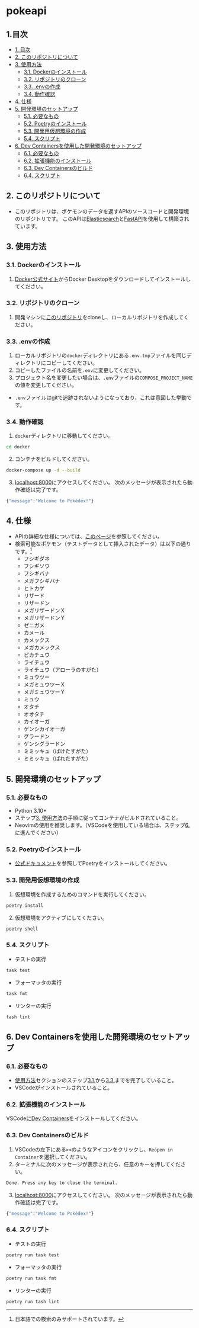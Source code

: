 # pokeapi

## 1.目次 
- [1. 目次](#1-目次)
- [2. このリポジトリについて](#2-このリポジトリについて)
- [3. 使用方法](#3-使用方法)
  - [3.1. Dockerのインストール](#31-Dockerのインストール)
  - [3.2. リポジトリのクローン](#32-リポジトリのクローン)
  - [3.3. .envの作成](#33-.envの作成)
  - [3.4. 動作確認](#34-動作確認)
- [4. 仕様](#4-仕様)
- [5. 開発環境のセットアップ](#5-開発環境のセットアップ)
  - [5.1. 必要なもの](#51-必要なもの)
  - [5.2. Poetryのインストール](#52-Poetryのインストール)
  - [5.3. 開発用仮想環境の作成](#53-開発用仮想環境の作成)
  - [5.4. スクリプト](#54-スクリプト)
- [6. Dev Containersを使用した開発環境のセットアップ](#6-Dev-Containersを使用した開発環境のセットアップ)
  - [6.1. 必要なもの](#61-必要なもの)
  - [6.2. 拡張機能のインストール](#62-拡張機能のインストール)
  - [6.3. Dev Containersのビルド](#63-Dev-Containersのビルド)
  - [6.4. スクリプト](#64-スクリプト)


## 2. このリポジトリについて
- このリポジトリは、ポケモンのデータを返すAPIのソースコードと開発環境のリポジトリです。
このAPIは[Elasticsearch](https://www.elastic.co/elasticsearch/)と[FastAPI](https://fastapi.tiangolo.com/)を使用して構築されています。

## 3. 使用方法

### 3.1. Dockerのインストール
1. [Docker公式サイト](https://www.docker.com/products/docker-desktop/)からDocker Desktopをダウンロードしてインストールしてください。
### 3.2. リポジトリのクローン
1. 開発マシンに[このリポジトリ](https://github.com/kohdice/pokeapi)をcloneし、ローカルリポジトリを作成してください。
### 3.3. .envの作成
1. ローカルリポジトリの`docker`ディレクトリにある`.env.tmp`ファイルを同じディレクトリにコピーしてください。
2. コピーしたファイルの名前を`.env`に変更してください。
3. プロジェクト名を変更したい場合は、`.env`ファイルの`COMPOSE_PROJECT_NAME`の値を変更してください。
- `.env`ファイルはgitで追跡されないようになっており、これは意図した挙動です。
### 3.4. 動作確認
1. `docker`ディレクトリに移動してください。
```bash
cd docker
```
2. コンテナをビルドしてください。
```bash
docker-compose up -d --build
```
3. [localhost:8000](http://localhost:8000/)にアクセスしてください。
次のメッセージが表示されたら動作確認は完了です。
```bash
{"message":"Welcome to Pokédex!"}
```

## 4. 仕様
- APIの詳細な仕様については、[このページ](https://kohdice.github.io/pokeapi/)を参照してください。
- 検索可能なポケモン（テストデータとして挿入されたデータ）は以下の通りです。[^1]
  - フシギダネ
  - フシギソウ
  - フシギバナ
  - メガフシギバナ
  - ヒトカゲ
  - リザード
  - リザードン
  - メガリザードンＸ
  - メガリザードンＹ
  - ゼニガメ
  - カメール
  - カメックス
  - メガカメックス
  - ピカチュウ
  - ライチュウ
  - ライチュウ（アローラのすがた）
  - ミュウツー
  - メガミュウツーＸ
  - メガミュウツーＹ
  - ミュウ
  - オタチ
  - オオタチ
  - カイオーガ
  - ゲンシカイオーガ
  - グラードン
  - ゲンシグラードン
  - ミミッキュ（ばけたすがた）
  - ミミッキュ（ばれたすがた）

## 5. 開発環境のセットアップ

### 5.1. 必要なもの
- Python 3.10+
- ステップ[3. 使用方法](#3-使用方法)の手順に従ってコンテナがビルドされていること。
- Neovimの使用を推奨します。（VSCodeを使用している場合は、ステップ[6.](#6-Dev-Containersを使用した開発環境のセットアップ)に進んでください）
### 5.2. Poetryのインストール
- [公式ドキュメント](https://python-poetry.org/docs/)を参照してPoetryをインストールしてください。
### 5.3. 開発用仮想環境の作成
1. 仮想環境を作成するためのコマンドを実行してください。
```bash
poetry install
```
2. 仮想環境をアクティブにしてください。
```bash
poetry shell
```
### 5.4. スクリプト
- テストの実行
```bash
task test
```
- フォーマッタの実行
```bash
task fmt
```
- リンターの実行
```bash
tash lint
```

## 6. Dev Containersを使用した開発環境のセットアップ

### 6.1. 必要なもの
- [使用方法](#3-使用方法)セクションのステップ[3.1.](#31-Dockerのインストール)から[3.3.](#33-.envの作成)までを完了していること。
- VSCodeがインストールされていること。


### 6.2. 拡張機能のインストール
VSCodeに[Dev Containers](https://marketplace.visualstudio.com/items?itemName=ms-vscode-remote.remote-containers)をインストールしてください。
### 6.3. Dev Containersのビルド
1. VSCodeの左下にある`><`のようなアイコンをクリックし、`Reopen in Container`を選択してください。
2. ターミナルに次のメッセージが表示されたら、任意のキーを押してください。
```bash
Done. Press any key to close the terminal.
```
3. [localhost:8000](http://localhost:8000/)にアクセスしてください。
次のメッセージが表示されたら動作確認は完了です。
```bash
{"message":"Welcome to Pokédex!"}
```
### 6.4. スクリプト
- テストの実行
```bash
poetry run task test
```
- フォーマッタの実行
```bash
poetry run task fmt
```
- リンターの実行
```bash
poetry run tash lint
```


[^1]: 日本語での検索のみサポートされています。
